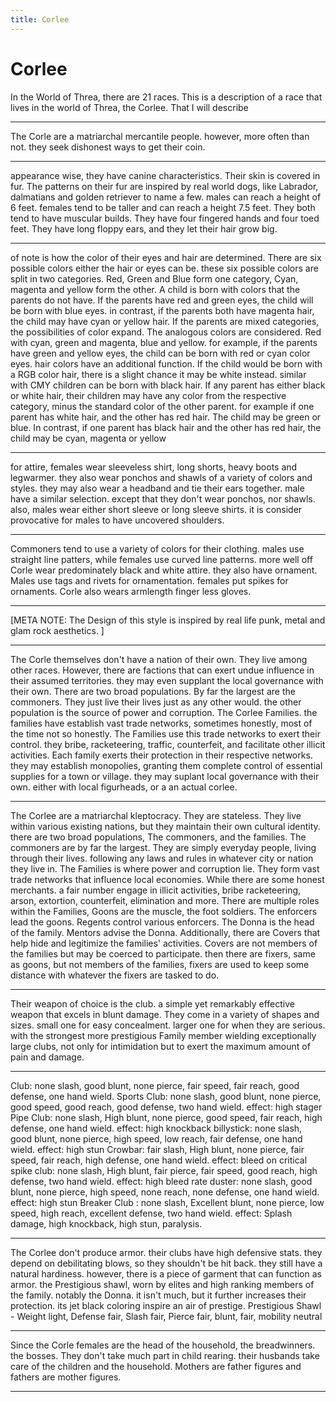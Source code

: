 ```yaml
---
title: Corlee
---
```


# Corlee

In the World of Threa, there are 21 races. This is a description of a race that lives in the world of Threa, the Corlee. That I will describe

---

The Corle are a matriarchal mercantile people. however, more often than not. they seek dishonest ways to get their coin.

---

appearance wise, they have canine characteristics. Their skin is covered in fur. The patterns on their fur are inspired by real world dogs, like Labrador, dalmatians and golden retriever to name a few. males can reach a height of 6 feet. females tend to be taller and can reach a height 7.5 feet. They both tend to have muscular builds. They have four fingered hands and four toed feet. They have long floppy ears, and they let their hair grow big.

---

of note is how the color of their eyes and hair are determined. There are six possible colors either the hair or eyes can be. these six possible colors are split in two categories. Red, Green and Blue form one category, Cyan, magenta and yellow form the other. A child is born with colors that the parents do not have. If the parents have red and green eyes, the child will be born with blue eyes. in contrast, if the parents both have magenta hair, the child may have cyan or yellow hair. If the parents are mixed categories, the possibilities of color expand. The analogous colors are considered. Red with cyan, green and magenta, blue and yellow. for example, if the parents have green and yellow eyes, the child can be born with red or cyan color eyes. hair colors have an additional function. If the child would be born with a RGB color hair, there is a slight chance it may be white instead. similar with CMY children can be born with black hair. If any parent has either black or white hair, their children may have any color from the respective category, minus the standard color of the other parent. for example if one parent has white hair, and the other has red hair. The child may be green or blue. In contrast, if one parent has black hair and the other has red hair, the child may be cyan, magenta or yellow

---

for attire, females wear sleeveless shirt, long shorts, heavy boots and legwarmer. they also wear ponchos and shawls of a variety of colors and styles. they may also wear a headband and tie their ears together. male have a similar selection. except that they don't wear ponchos, nor shawls. also, males wear either short sleeve or long sleeve shirts. it is consider provocative for males to have uncovered shoulders.

---

Commoners tend to use a variety of colors for their clothing. males use straight line patters, while females use curved line patterns.  more well off Corle wear predominately black and white attire. they also have ornament. Males use tags and rivets for ornamentation. females put spikes for ornaments. Corle also wears armlength finger less gloves.

---

[META NOTE: The Design of this style is inspired by real life punk, metal and glam rock aesthetics. ]

---

The Corle themselves don't have a nation of their own. They live among other races. However, there are factions that can exert undue influence in their assumed territories. they may even supplant the local governance with their own.
There are two broad populations. By far the largest are the commoners. They just live their lives just as any other would. the other population is the source of power and corruption. The Corlee Families. the families have establish vast trade networks, sometimes honestly, most of the time not so honestly. The Families use this trade networks to exert their control. they bribe, racketeering, traffic, counterfeit, and facilitate other illicit activities. Each family exerts their protection in their respective networks. they may establish monopolies, granting them complete control of essential supplies for a town or village. they may suplant local governance with their own. either with local figurheads, or a an actual corlee.

---

The Corlee are a matriarchal kleptocracy. They are stateless. They live within various existing nations, but they maintain their own cultural identity. there are two broad populations, The commoners, and the families. The commoners are by far the largest. They are simply everyday people, living through their lives. following any laws and rules in whatever city or nation they live in. The Families is where power and corruption lie. They form vast trade networks that influence local economies. While there are some honest merchants. a fair number engage in illicit activities, bribe racketeering, arson, extortion, counterfeit, elimination and more. There are multiple roles within the Families, Goons are the muscle, the foot soldiers. The enforcers lead the goons. Regents control various enforcers. The Donna is the head of the family. Mentors advise the Donna. Additionally, there are Covers that help hide and legitimize the families' activities. Covers are not members of the families but may be coerced to participate. then there are fixers, same as goons, but not members of the families, fixers are used to keep some distance with whatever the fixers are tasked to do.

---

Their weapon of choice is the club. a simple yet remarkably effective weapon that excels in blunt damage. They come in a variety of shapes and sizes. small one for easy concealment. larger one for when they are serious. with the strongest more prestigious Family member wielding exceptionally large clubs, not only for intimidation but to exert the maximum amount of pain and damage.

---

Club: none slash, good blunt, none pierce, fair speed, fair reach, good defense, one hand wield.
Sports Club: none slash, good blunt, none pierce, good speed, good reach, good defense, two hand wield. effect: high stager
Pipe Club: none slash, High blunt, none pierce, good speed, fair reach, high defense, one hand wield. effect: high knockback
billystick: none slash, good blunt, none pierce, high speed, low reach, fair defense, one hand wield. effect: high stun
Crowbar: fair slash, High blunt, none pierce, fair speed, fair reach, high defense, one hand wield. effect: bleed on critical
spike club: none slash, High blunt, fair pierce, fair speed, good reach, high defense, two hand wield. effect: high bleed rate
duster: none slash, good blunt, none pierce, high speed, none reach, none defense, one hand wield. effect: high stun
Breaker Club : none slash, Excellent blunt, none pierce, low speed, high reach, excellent defense, two hand wield. effect: Splash damage, high knockback, high stun, paralysis.

---

The Corlee don't produce armor. their clubs have high defensive stats. they depend on debilitating blows, so they shouldn't be hit back. they still have a natural hardiness. however, there is a piece of garment that can function as armor. the Prestigious shawl, worn by elites and high ranking members of the family. notably the Donna. it isn't much, but it further increases their protection. its jet black coloring inspire an air of prestige.
Prestigious Shawl - Weight light, Defense fair, Slash fair, Pierce fair, blunt, fair, mobility neutral

---

Since the Corle females are the head of the household, the breadwinners. the bosses. They don't take much part in child rearing. their husbands take care of the children and the household. Mothers are father figures and fathers are mother figures.

---
